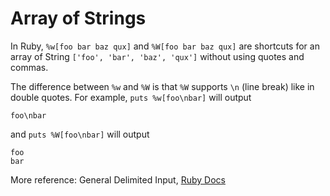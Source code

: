 # Array of Strings

In Ruby, `%w[foo bar baz qux]` and `%W[foo bar baz qux]` are shortcuts for an array of String `['foo', 'bar', 'baz', 'qux']` without using quotes and commas.

The difference between `%w` and `%W` is that `%W` supports `\n` (line break) like in double quotes. For example, `puts %w[foo\nbar]` will output

```
foo\nbar
```

and `puts %W[foo\nbar]` will output

```
foo
bar
```

More reference: General Delimited Input, [Ruby Docs](http://ruby-doc.com/docs/ProgrammingRuby/)
